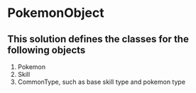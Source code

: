 # PokemonObject

## This solution defines the classes for the following objects

1. Pokemon
2. Skill
3. CommonType, such as base skill type and pokemon type
